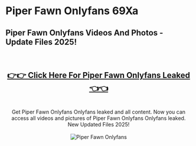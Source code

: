 # Piper Fawn Onlyfans 69Xa

<h2>Piper Fawn Onlyfans Videos And Photos - Update Files 2025!</h2>
<br>
<div align="center">
<h2><a href="https://213.232.235.80/live/video.php?q=piper-fawn-onlyfans" rel="nofollow">👉👉 Click Here For Piper Fawn Onlyfans Leaked 👈👈</a></h2>

<br>
Get Piper Fawn Onlyfans Onlyfans leaked and all content. Now you can access all videos and pictures of Piper Fawn Onlyfans Onlyfans leaked. New Updated Files 2025!
<br>
<br>
<a href="https://213.232.235.80/live/video.php?q=piper-fawn-onlyfans" rel="nofollow" data-target="animated-image.originalLink"><img src="https://i.imgur.com/dJHk4Zq.gif" alt="Piper Fawn Onlyfans" style="max-width: 100%; display: inline-block;" data-target="animated-image.originalImage"></a>
</div>
<br>